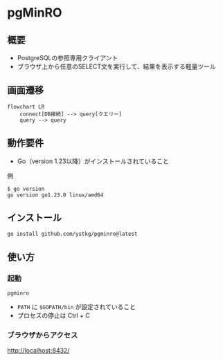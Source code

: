 # pgMinRO

## 概要

* PostgreSQLの参照専用クライアント
* ブラウザ上から任意のSELECT文を実行して、結果を表示する軽量ツール

## 画面遷移

```mermaid
flowchart LR
    connect[DB接続] --> query[クエリー]
    query --> query
```

## 動作要件

* Go（version 1.23以降）がインストールされていること

例

```ShellSession
$ go version
go version go1.23.0 linux/amd64
```

## インストール

```Shell
go install github.com/ystkg/pgminro@latest
```

## 使い方

### 起動

```Shell
pgminro
```

* `PATH` に `$GOPATH/bin` が設定されていること
* プロセスの停止は Ctrl + C

### ブラウザからアクセス

<http://localhost:8432/>

